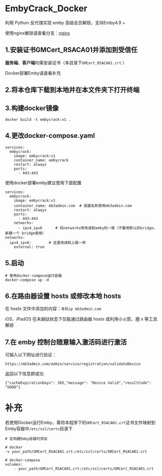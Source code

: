 # EmbyCrack_Docker

利用 Python 反代理实现 emby 高级会员解锁，支持Emby4.9 +

使用nginx解锁请查看分支：[nginx](https://github.com/AlanZhai/EmbyCrack_Docker/tree/nginx)



## 1.安装证书GMCert_RSACA01并添加到受信任

**服务端**、**客户端**均需安装证书（本目录下`GMCert_RSACA01.crt` ）

Docker部署Emby请查看补充




## 2.将本仓库下载到本地并在本文件夹下打开终端



## 3.构建docker镜像

```
docker build -t embycrack:v1 .
```

## 4.更改docker-compose.yaml


```
services:
  embycrack:
    image: embycrack:v1
    container_name: embycrack
    restart: always
    ports:
      - 443:443
```

使用docker部署emby建议使用下面配置
```
services:
  embycrack:
    image: embycrack:v1
    container_name: mb3admin.com  # 容器名称使用mb3admin.com
    restart: always
    ports:
      - 443:443
    networks:
      - ipv4_ipv6      # 将networks修改成和emby的一致（不要用默认的bridge，新建一个	bridge使用）
networks:
  ipv4_ipv6:        # 这里改成和上面一样
    external: true
```

## 5.启动

```
# 使用docker-compose运行容器
docker-compose up -d
```

## 6.在路由器设置 hosts 或修改本地 hosts

在 hosts 文件中添加的内容：`本机ip mb3admin.com` 

iOS、iPadOS 在未越狱状态下仅能通过路由器 hosts 或利用小火箭、圈 x 等工具解锁



## 7.在 emby 控制台随意输入激活码进行激活

可输入以下网址进行验证：

`https://mb3admin.com/admin/service/registration/validateDevice`

返回以下信息即成功

`{"cacheExpirationDays": 365,"message": "Device Valid","resultCode": "GOOD"}`



# 补充

若使用Docker运行Emby，需将本程序下的`GMCert_RSACA01.crt`证书文件映射到Emby容器中`/etc/ssl/certs`目录下

```
# 在构建Emby容器时添加

# docker
-v your_path/GMCert_RSACA01.crt:/etc/ssl/certs/GMCert_RSACA01.crt

# docker-compose
volumes:
    - your_path/GMCert_RSACA01.crt:/etc/ssl/certs/GMCert_RSACA01.crt
```

